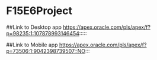 # F15E6Project

##Link to Desktop app
https://apex.oracle.com/pls/apex/f?p=98235:1:107878993146454:::::

##Link to Mobile app
https://apex.oracle.com/pls/apex/f?p=73506:1:9042398739507::NO:::
